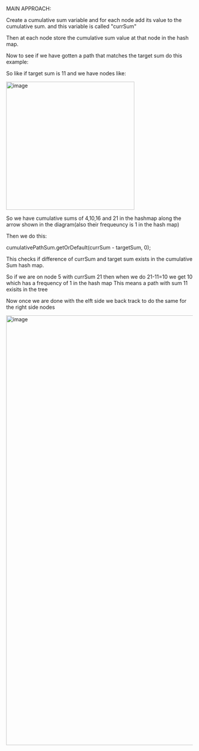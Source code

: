 MAIN APPROACH:

Create a cumulative sum variable and for each node add its value to the cumulative sum. and this variable is called "currSum"

Then at each node store the cumulative sum value at that node in the hash map.

Now to see if we have gotten a path that matches the target sum do this example:




So like if target sum is 11 and we have nodes like:


<img width="346" alt="image" src="https://github.com/gregbg218/DSA/assets/72642906/7d9299a0-516c-498a-b875-e34737a90101">

So we have cumulative sums of 4,10,16 and 21 in the hashmap along the arrow shown in the diagram(also their frequeuncy is 1 in the hash map)

Then we do this:

cumulativePathSum.getOrDefault(currSum - targetSum, 0);

This checks if difference of currSum and target sum exists in the cumulative Sum hash map.

So if we are on node 5 with currSum 21 then when we do 21-11=10 we get 10 which has a frequency of 1 in the hash map
This means a path with sum 11 exisits in the tree


Now once we are done with the elft side we back track to do the same for the right side nodes


<img width="1160" alt="image" src="https://github.com/gregbg218/DSA/assets/72642906/4ef546b1-21a7-4989-b753-422f45e5da8b">


